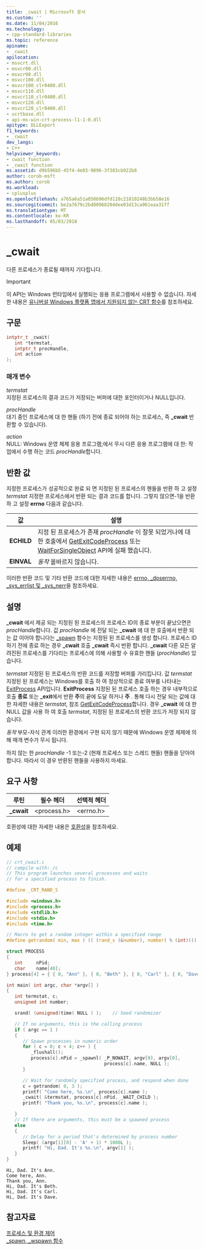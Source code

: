 ```yaml
---
title: _cwait | Microsoft 문서
ms.custom: ''
ms.date: 11/04/2016
ms.technology:
- cpp-standard-libraries
ms.topic: reference
apiname:
- _cwait
apilocation:
- msvcrt.dll
- msvcr80.dll
- msvcr90.dll
- msvcr100.dll
- msvcr100_clr0400.dll
- msvcr110.dll
- msvcr110_clr0400.dll
- msvcr120.dll
- msvcr120_clr0400.dll
- ucrtbase.dll
- api-ms-win-crt-process-l1-1-0.dll
apitype: DLLExport
f1_keywords:
- _cwait
dev_langs:
- C++
helpviewer_keywords:
- cwait function
- _cwait function
ms.assetid: d9b596b5-45f4-4e03-9896-3f383cb922b8
author: corob-msft
ms.author: corob
ms.workload:
- cplusplus
ms.openlocfilehash: a765a6a51a050b96dfd110c21810248b3bb58e16
ms.sourcegitcommit: be2a7679c2bd80968204dee03d13ca961eaa31ff
ms.translationtype: MT
ms.contentlocale: ko-KR
ms.lasthandoff: 05/03/2018
---
```

# <a name="cwait"></a>_cwait

다른 프로세스가 종료될 때까지 기다립니다.

> [!IMPORTANT]
> 이 API는 Windows 런타임에서 실행되는 응용 프로그램에서 사용할 수 없습니다. 자세한 내용은 [유니버설 Windows 플랫폼 앱에서 지원되지 않는 CRT 함수](../../cppcx/crt-functions-not-supported-in-universal-windows-platform-apps.md)를 참조하세요.

## <a name="syntax"></a>구문

```C
intptr_t _cwait(
   int *termstat,
   intptr_t procHandle,
   int action
);
```

### <a name="parameters"></a>매개 변수

*termstat*<br/>
지정된 프로세스의 결과 코드가 저장되는 버퍼에 대한 포인터이거나 NULL입니다.

*procHandle*<br/>
대기 중인 프로세스에 대 한 핸들 (하기 전에 종료 되어야 하는 프로세스, 즉 **_cwait** 반환할 수 있습니다).

*action*<br/>
NULL: Windows 운영 체제 응용 프로그램;에서 무시 다른 응용 프로그램에 대 한: 작업에서 수행 하는 코드 *procHandle*합니다.

## <a name="return-value"></a>반환 값

지정한 프로세스가 성공적으로 완료 되 면 지정된 된 프로세스의 핸들을 반환 하 고 설정 *termstat* 지정한 프로세스에서 반환 되는 결과 코드를 합니다. 그렇지 않으면-1을 반환 하 고 설정 **errno** 다음과 같습니다.

|값|설명|
|-----------|-----------------|
|**ECHILD**|지정 된 프로세스가 존재 *procHandle* 이 잘못 되었거나에 대 한 호출에서 [GetExitCodeProcess](http://msdn.microsoft.com/library/windows/desktop/ms683189.aspx) 또는 [WaitForSingleObject](http://msdn.microsoft.com/library/windows/desktop/ms687032.aspx) API에 실패 했습니다.|
|**EINVAL**|*동작* 올바르지 않습니다.|

이러한 반환 코드 및 기타 반환 코드에 대한 자세한 내용은 [errno, _doserrno, _sys_errlist 및 _sys_nerr](../../c-runtime-library/errno-doserrno-sys-errlist-and-sys-nerr.md)을 참조하세요.

## <a name="remarks"></a>설명

**_cwait** 에서 제공 되는 지정된 된 프로세스의 프로세스 ID의 종료 부분이 끝났으면은 *procHandle*합니다. 값 *procHandle* 에 전달 되는 **_cwait** 에 대 한 호출에서 반환 되는 값 이어야 합니다는 [_spawn](../../c-runtime-library/spawn-wspawn-functions.md) 함수는 지정된 된 프로세스를 생성 합니다. 프로세스 ID 하기 전에 종료 하는 경우 **_cwait** 호출 **_cwait** 즉시 반환 합니다. **_cwait** 다른 모든 알려진된 프로세스를 기다리는 프로세스에 의해 사용할 수 유효한 핸들 (*procHandle*) 있습니다.

*termstat* 지정된 된 프로세스의 반환 코드를 저장할 버퍼를 가리킵니다. 값 *termstat* 지정된 된 프로세스는 Windows를 호출 하 여 정상적으로 종료 여부를 나타내는 [ExitProcess](http://msdn.microsoft.com/library/windows/desktop/ms682658.aspx) API입니다. **ExitProcess** 지정된 된 프로세스 호출 하는 경우 내부적으로 호출 **종료** 또는 **_exit**에서 반환 **주**의 끝에 도달 하거나 **주** . 통해 다시 전달 되는 값에 대 한 자세한 내용은 *termstat*, 참조 [GetExitCodeProcess](http://msdn.microsoft.com/library/windows/desktop/ms683189.aspx)합니다. 경우 **_cwait** 에 대 한 NULL 값을 사용 하 여 호출 *termstat*, 지정된 된 프로세스의 반환 코드가 저장 되지 않습니다.

*동작* 부모-자식 관계 이러한 환경에서 구현 되지 않기 때문에 Windows 운영 체제에 의해 매개 변수가 무시 됩니다.

하지 않는 한 *procHandle* -1 또는-2 (현재 프로세스 또는 스레드 핸들) 핸들을 닫아야 합니다. 따라서 이 경우 반환된 핸들을 사용하지 마세요.

## <a name="requirements"></a>요구 사항

|루틴|필수 헤더|선택적 헤더|
|-------------|---------------------|---------------------|
|**_cwait**|\<process.h>|\<errno.h>|

호환성에 대한 자세한 내용은 [호환성](../../c-runtime-library/compatibility.md)을 참조하세요.

## <a name="example"></a>예제

```C
// crt_cwait.c
// compile with: /c
// This program launches several processes and waits
// for a specified process to finish.

#define _CRT_RAND_S

#include <windows.h>
#include <process.h>
#include <stdlib.h>
#include <stdio.h>
#include <time.h>

// Macro to get a random integer within a specified range
#define getrandom( min, max ) (( (rand_s (&number), number) % (int)((( max ) + 1 ) - ( min ))) + ( min ))

struct PROCESS
{
   int     nPid;
   char    name[40];
} process[4] = { { 0, "Ann" }, { 0, "Beth" }, { 0, "Carl" }, { 0, "Dave" } };

int main( int argc, char *argv[] )
{
   int termstat, c;
   unsigned int number;

   srand( (unsigned)time( NULL ) );    // Seed randomizer

   // If no arguments, this is the calling process
   if ( argc == 1 )
   {
      // Spawn processes in numeric order
      for ( c = 0; c < 4; c++ ) {
         _flushall();
         process[c].nPid = _spawnl( _P_NOWAIT, argv[0], argv[0],
                                    process[c].name, NULL );
      }

      // Wait for randomly specified process, and respond when done
      c = getrandom( 0, 3 );
      printf( "Come here, %s.\n", process[c].name );
      _cwait( &termstat, process[c].nPid, _WAIT_CHILD );
      printf( "Thank you, %s.\n", process[c].name );

   }
   // If there are arguments, this must be a spawned process
   else
   {
      // Delay for a period that's determined by process number
      Sleep( (argv[1][0] - 'A' + 1) * 1000L );
      printf( "Hi, Dad. It's %s.\n", argv[1] );
   }
}
```

```Output
Hi, Dad. It's Ann.
Come here, Ann.
Thank you, Ann.
Hi, Dad. It's Beth.
Hi, Dad. It's Carl.
Hi, Dad. It's Dave.
```

## <a name="see-also"></a>참고자료

[프로세스 및 환경 제어](../../c-runtime-library/process-and-environment-control.md)<br/>
[_spawn, _wspawn 함수](../../c-runtime-library/spawn-wspawn-functions.md)<br/>
